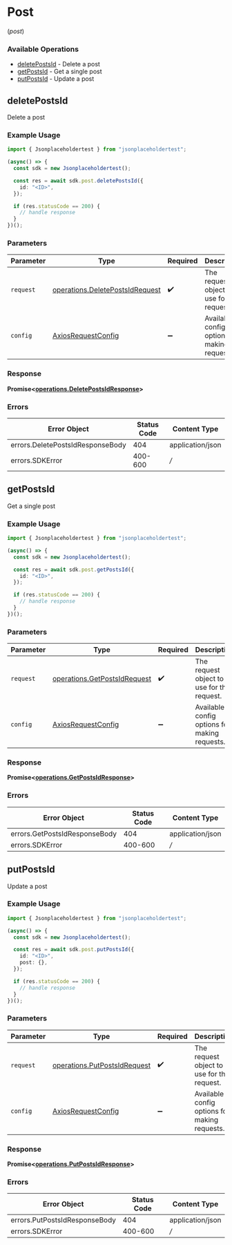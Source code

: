 # Post
(*post*)

### Available Operations

* [deletePostsId](#deletepostsid) - Delete a post
* [getPostsId](#getpostsid) - Get a single post
* [putPostsId](#putpostsid) - Update a post

## deletePostsId

Delete a post

### Example Usage

```typescript
import { Jsonplaceholdertest } from "jsonplaceholdertest";

(async() => {
  const sdk = new Jsonplaceholdertest();

  const res = await sdk.post.deletePostsId({
    id: "<ID>",
  });

  if (res.statusCode == 200) {
    // handle response
  }
})();
```

### Parameters

| Parameter                                                                              | Type                                                                                   | Required                                                                               | Description                                                                            |
| -------------------------------------------------------------------------------------- | -------------------------------------------------------------------------------------- | -------------------------------------------------------------------------------------- | -------------------------------------------------------------------------------------- |
| `request`                                                                              | [operations.DeletePostsIdRequest](../../sdk/models/operations/deletepostsidrequest.md) | :heavy_check_mark:                                                                     | The request object to use for the request.                                             |
| `config`                                                                               | [AxiosRequestConfig](https://axios-http.com/docs/req_config)                           | :heavy_minus_sign:                                                                     | Available config options for making requests.                                          |


### Response

**Promise<[operations.DeletePostsIdResponse](../../sdk/models/operations/deletepostsidresponse.md)>**
### Errors

| Error Object                     | Status Code                      | Content Type                     |
| -------------------------------- | -------------------------------- | -------------------------------- |
| errors.DeletePostsIdResponseBody | 404                              | application/json                 |
| errors.SDKError                  | 400-600                          | */*                              |

## getPostsId

Get a single post

### Example Usage

```typescript
import { Jsonplaceholdertest } from "jsonplaceholdertest";

(async() => {
  const sdk = new Jsonplaceholdertest();

  const res = await sdk.post.getPostsId({
    id: "<ID>",
  });

  if (res.statusCode == 200) {
    // handle response
  }
})();
```

### Parameters

| Parameter                                                                        | Type                                                                             | Required                                                                         | Description                                                                      |
| -------------------------------------------------------------------------------- | -------------------------------------------------------------------------------- | -------------------------------------------------------------------------------- | -------------------------------------------------------------------------------- |
| `request`                                                                        | [operations.GetPostsIdRequest](../../sdk/models/operations/getpostsidrequest.md) | :heavy_check_mark:                                                               | The request object to use for the request.                                       |
| `config`                                                                         | [AxiosRequestConfig](https://axios-http.com/docs/req_config)                     | :heavy_minus_sign:                                                               | Available config options for making requests.                                    |


### Response

**Promise<[operations.GetPostsIdResponse](../../sdk/models/operations/getpostsidresponse.md)>**
### Errors

| Error Object                  | Status Code                   | Content Type                  |
| ----------------------------- | ----------------------------- | ----------------------------- |
| errors.GetPostsIdResponseBody | 404                           | application/json              |
| errors.SDKError               | 400-600                       | */*                           |

## putPostsId

Update a post

### Example Usage

```typescript
import { Jsonplaceholdertest } from "jsonplaceholdertest";

(async() => {
  const sdk = new Jsonplaceholdertest();

  const res = await sdk.post.putPostsId({
    id: "<ID>",
    post: {},
  });

  if (res.statusCode == 200) {
    // handle response
  }
})();
```

### Parameters

| Parameter                                                                        | Type                                                                             | Required                                                                         | Description                                                                      |
| -------------------------------------------------------------------------------- | -------------------------------------------------------------------------------- | -------------------------------------------------------------------------------- | -------------------------------------------------------------------------------- |
| `request`                                                                        | [operations.PutPostsIdRequest](../../sdk/models/operations/putpostsidrequest.md) | :heavy_check_mark:                                                               | The request object to use for the request.                                       |
| `config`                                                                         | [AxiosRequestConfig](https://axios-http.com/docs/req_config)                     | :heavy_minus_sign:                                                               | Available config options for making requests.                                    |


### Response

**Promise<[operations.PutPostsIdResponse](../../sdk/models/operations/putpostsidresponse.md)>**
### Errors

| Error Object                  | Status Code                   | Content Type                  |
| ----------------------------- | ----------------------------- | ----------------------------- |
| errors.PutPostsIdResponseBody | 404                           | application/json              |
| errors.SDKError               | 400-600                       | */*                           |
